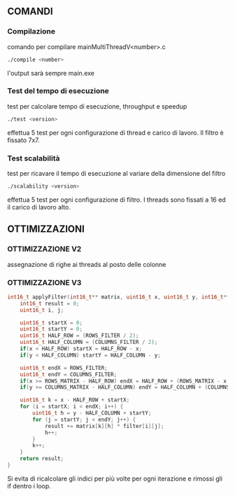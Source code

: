 ## COMANDI ##
### Compilazione
comando per compilare mainMultiThreadV\<number\>.c
```bash
./compile <number>
```
l'output sarà sempre main.exe

### Test del tempo di esecuzione
test per calcolare tempo di esecuzione, throughput e speedup
```bash
./test <version>
```
effettua 5 test per ogni configurazione di thread e carico di lavoro. Il filtro è fissato 7x7.

### Test scalabilità
test per ricavare il tempo di esecuzione al variare della dimensione del filtro
```bash
./scalability <version>
```
effettua 5 test per ogni configurazione di filtro. I threads sono fissati a 16 ed il carico di lavoro alto.

## OTTIMIZZAZIONI ##
### OTTIMIZZAZIONE V2
assegnazione di righe ai threads al posto delle colonne

### OTTIMIZZAZIONE V3
```c++
int16_t applyFilter(int16_t** matrix, uint16_t x, uint16_t y, int16_t** filter) {
    int16_t result = 0;
    uint16_t i, j;

    uint16_t startX = 0;
    uint16_t startY = 0;
    uint16_t HALF_ROW = (ROWS_FILTER / 2);
    uint16_t HALF_COLUMN = (COLUMNS_FILTER / 2);
    if(x < HALF_ROW) startX = HALF_ROW - x;
    if(y < HALF_COLUMN) startY = HALF_COLUMN - y;

    uint16_t endX = ROWS_FILTER;
    uint16_t endY = COLUMNS_FILTER;
    if(x >= ROWS_MATRIX - HALF_ROW) endX = HALF_ROW + (ROWS_MATRIX - x - 1);
    if(y >= COLUMNS_MATRIX - HALF_COLUMN) endY = HALF_COLUMN + (COLUMNS_MATRIX - y - 1);

    uint16_t k = x - HALF_ROW + startX;
    for (i = startX; i < endX; i++) {
        uint16_t h = y - HALF_COLUMN + startY;
        for (j = startY; j < endY; j++) {
            result += matrix[k][h] * filter[i][j];
            h++;
        }
        k++;
    }
    return result;
}
```
Si evita di ricalcolare gli indici per più volte per ogni iterazione e rimossi gli if dentro i loop.

